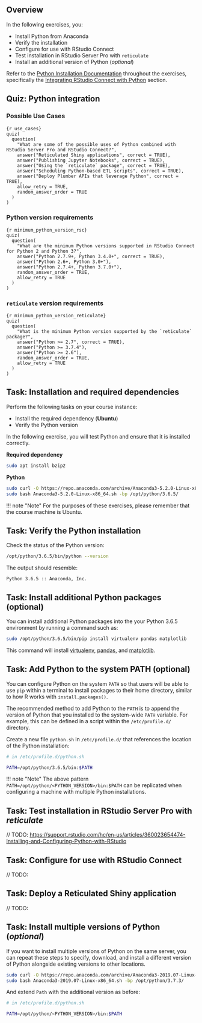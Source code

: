 
## Overview

In the following exercises, you:

- Install Python from Anaconda
- Verify the installation
- Configure for use with RStudio Connect
- Test installation in RStudio Server Pro with `reticulate` 
- Install an additional version of Python (_optional_)


Refer to the [Python Installation Documentation](https://docs.rstudio.com/resources/install-python/) throughout the exercises, specifically the [Integrating RStudio Connect with Python](https://docs.rstudio.com/rsc/integration/python/) section.

## Quiz: Python integration

### Possible Use Cases

```
{r use_cases}
quiz(
  question(
    "What are some of the possible uses of Python combined with RStudio Server Pro and RStudio Connect?",
    answer("Reticulated Shiny applications", correct = TRUE),
    answer("Publishing Jupyter Notebooks", correct = TRUE),
    answer("Using the `reticulate` package", correct = TRUE),
    answer("Scheduling Python-based ETL scripts", correct = TRUE),
    answer("Deploy Plumber APIs that leverage Python", correct = TRUE),
    allow_retry = TRUE,
    random_answer_order = TRUE
  )
)
```

### Python version requirements

```
{r minimum_python_version_rsc}
quiz(
  question(
    "What are the minimum Python versions supported in RStudio Connect for Python 2 and Python 3?",
    answer("Python 2.7.9+, Python 3.4.0+", correct = TRUE),
    answer("Python 2.6+, Python 3.0+"),
    answer("Python 2.7.4+, Python 3.7.0+"),
    random_answer_order = TRUE,
    allow_retry = TRUE
  )
)
```

### `reticulate` version requirements

```
{r minimum_python_version_reticulate}
quiz(
  question(
    "What is the minimum Python version supported by the `reticulate` package?",
    answer("Python >= 2.7", correct = TRUE),
    answer("Python >= 3.7.4"),
    answer("Python >= 2.6"),
    random_answer_order = TRUE,
    allow_retry = TRUE
  )
)
```

## Task: Installation and required dependencies

Perform the following tasks on your course instance:

* Install the required dependency (**Ubuntu**)
* Verify the Python version

In the following exercise, you will test Python and ensure that it is installed
correctly.

**Required dependency**

```sh
sudo apt install bzip2
```

**Python**

```sh
sudo curl -O https://repo.anaconda.com/archive/Anaconda3-5.2.0-Linux-x86_64.sh
sudo bash Anaconda3-5.2.0-Linux-x86_64.sh -bp /opt/python/3.6.5/
```

!!! note "Note"
    For the purposes of these exercises, please remember that the course machine is Ubuntu.

## Task: Verify the Python installation


Check the status of the Python version:

```sh
/opt/python/3.6.5/bin/python --version
```

The output should resemble:

```
Python 3.6.5 :: Anaconda, Inc.
```

## Task: Install additional Python packages (optional)

You can install additional Python packages into the your Python 3.6.5 environment by running a command such as:

```sh
sudo /opt/python/3.6.5/bin/pip install virtualenv pandas matplotlib
```

This command will install [virtualenv](https://virtualenv.pypa.io/en/stable/installation/), [pandas](https://pandas.pydata.org/), and [matplotlib](https://matplotlib.org/).


## Task: Add Python to the system PATH (optional)

You can configure Python on the system `PATH` so that users will be able to use `pip` within a terminal to install packages to their home directory, similar to how R works with `install.packages()`.

The recommended method to add Python to the `PATH` is to append the version of Python that you installed to the system-wide `PATH` variable. For example, this can be defined in a script within the `/etc/profile.d/` directory.

Create a new file `python.sh` in `/etc/profile.d/` that references the location of the Python installation:

```sh
# in /etc/profile.d/python.sh

PATH=/opt/python/3.6.5/bin:$PATH
```

!!! note "Note"
    The above pattern `PATH=/opt/python/<PYTHON_VERSION>/bin:$PATH` can be replicated when configuring a machine with multiple Python installations.


## Task: Test installation in RStudio Server Pro with _reticulate_ 

 // TODO:
 https://support.rstudio.com/hc/en-us/articles/360023654474-Installing-and-Configuring-Python-with-RStudio

## Task: Configure for use with RStudio Connect

// TODO:


## Task: Deploy a Reticulated Shiny application

// TODO:


## Task: Install multiple versions of Python (_optional_)

If you want to install multiple versions of Python on the same server, 
you can repeat these steps to specify, download, and install a different version of Python alongside existing versions to other locations.

```sh
sudo curl -O https://repo.anaconda.com/archive/Anaconda3-2019.07-Linux-x86_64.sh
sudo bash Anaconda3-2019.07-Linux-x86_64.sh -bp /opt/python/3.7.3/
```

And extend `Path` with the additional version as before:

```bash
# in /etc/profile.d/python.sh

PATH=/opt/python/<PYTHON_VERSION>/bin:$PATH
```
